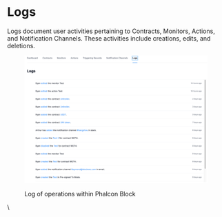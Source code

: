 # Logs

Logs document user activities pertaining to Contracts, Monitors, Actions, and Notification Channels. These activities include creations, edits, and deletions.

<figure><img src=".gitbook/assets/image (45).png" alt=""><figcaption><p>Log of operations within Phalcon Block</p></figcaption></figure>

\
